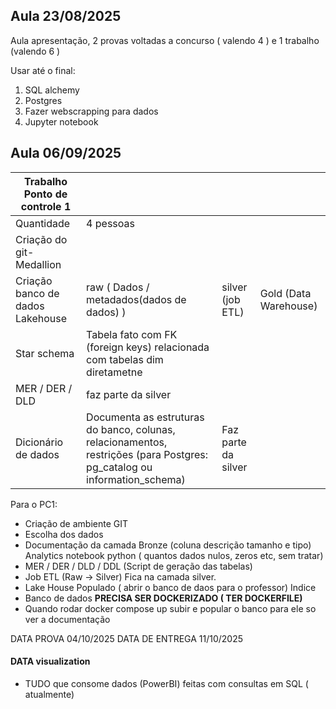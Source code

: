 ## Aula 23/08/2025

Aula apresentação, 2 provas voltadas a concurso ( valendo 4 ) e 1 trabalho (valendo 6 )

Usar até o final:
1. SQL alchemy
2. Postgres
3. Fazer webscrapping para dados
4. Jupyter notebook 

## Aula 06/09/2025

|Trabalho Ponto de controle 1 | | | |
|-|-|-|-|
|Quantidade |4 pessoas | |
|Criação do git-Medallion | | |
|Criação banco de dados Lakehouse|raw ( Dados / metadados(dados de dados) ) |silver (job ETL) |Gold (Data Warehouse)
|Star schema |Tabela fato com FK (foreign keys) relacionada com tabelas dim diretametne | | |
|MER / DER / DLD |faz parte da silver | | |
|Dicionário de dados |Documenta  as estruturas do banco, colunas, relacionamentos, restrições (para Postgres: pg_catalog ou information_schema) |Faz parte da silver |



Para o PC1:
- Criação de ambiente GIT
- Escolha dos dados
- Documentação da camada Bronze (coluna descrição tamanho e tipo) Analytics notebook python ( quantos dados nulos, zeros etc, sem tratar)
- MER / DER / DLD / DDL (Script de geração das tabelas)
- Job ETL (Raw -> Silver) Fica na camada silver.
- Lake House Populado ( abrir o banco de daos para o professor) Indice
- Banco de dados **PRECISA SER DOCKERIZADO ( TER DOCKERFILE)**
- Quando rodar docker compose up subir e popular o banco para ele so ver a documentação

DATA PROVA 04/10/2025
DATA DE ENTREGA 11/10/2025


#### DATA visualization
- TUDO  que consome dados (PowerBI) feitas com consultas em SQL ( atualmente)
